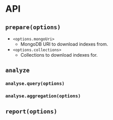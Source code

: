 # API

## `prepare(options)`
	
* `<options.mongoUri>`
	* MongoDB URI to download indexes from.
* `<options.collections>`
	* Collections to download indexes for.

## `analyze`
### `analyse.query(options)`
### `analyse.aggregation(options)`

## `report(options)`